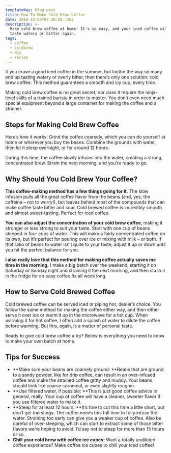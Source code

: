 ```yaml
---
templateKey: blog-post
title: How To Make Cold Brew Coffee
date: 2018-12-04T07:30:58.736Z
description: >-
  Make cold brew coffee at home! It's so easy, and your iced coffee will never
  taste watery or bitter again.
tags:
  - coffee
  - coldbrew
  - diy
  - recipe
---
```

If you crave a good iced coffee in the summer, but loathe the way so many end up tasting watery or overly bitter, then there’s only one solution: cold brew coffee. This method guarantees a smooth and icy cup, every time.





Making cold brew coffee is no great secret, nor does it require the ninja-level skills of a trained barista in order to master. You don’t even need much special equipment beyond a large container for making the coffee and a strainer.



## Steps for Making Cold Brew Coffee

Here’s how it works: Grind the coffee coarsely, which you can do yourself at home or wherever you buy the beans. Combine the grounds with water, then let it steep overnight, or for around 12 hours.



During this time, the coffee slowly infuses into the water, creating a strong, concentrated brew. Strain the next morning, and you’re ready to go.



## Why Should You Cold Brew Your Coffee?

**This coffee-making method has a few things going for it.** The slow infusion pulls all the great coffee flavor from the beans (and, yes, the caffeine – not to worry!), but leaves behind most of the compounds that can make coffee taste bitter and sour. Cold brewed coffee is incredibly smooth and almost sweet-tasting. Perfect for iced coffee.



**You can also adjust the concentration of your cold brew coffee**, making it stronger or less strong to suit your taste. Start with one cup of beans steeped in four cups of water. This will make a fairly concentrated coffee on its own, but it’s perfect for pouring over ice or mixing with milk – or both. If that ratio of beans to water isn’t quite to your taste, adjust it up or down until you hit the perfect balance for you.



**I also really love that this method for making coffee actually saves me time in the morning.** I make a big batch over the weekend, starting it on Saturday or Sunday night and straining it the next morning, and then stash it in the fridge for an easy coffee fix all week long.



## How to Serve Cold Brewed Coffee

Cold brewed coffee can be served iced or piping hot, dealer’s choice. You follow the same method for making the coffee either way, and then either serve it over ice or warm it up in the microwave for a hot cup. When warming it for hot coffee, I often add a splash of water to dilute the coffee before warming. But this, again, is a matter of personal taste.



Ready to give cold brew coffee a try? Below is everything you need to know to make your own batch at home.



## Tips for Success

* **Make sure your beans are coarsely ground: **Beans that are ground to a sandy powder, like for drip coffee, can result in an over-infused coffee and make the strained coffee gritty and muddy. Your beans should look like coarse cornmeal, or even slightly rougher.
* **Use filtered water, if possible: **This is just good coffee advice in general, really. Your cup of coffee will have a cleaner, sweeter flavor if you use filtered water to make it.
* **Steep for at least 12 hours: **It’s fine to cut this time a little short, but don’t get too stingy. The coffee needs this full time to fully infuse the water. Straining too early can give you a weaker cup of coffee. Also be careful of over-steeping, which can start to extract some of those bitter flavors we’re hoping to avoid. I’d say not to steep for more than 15 hours or so.
* **Chill your cold brew with coffee ice cubes:** Want a totally undiluted coffee experience? Make coffee ice cubes to chill your iced coffee!

